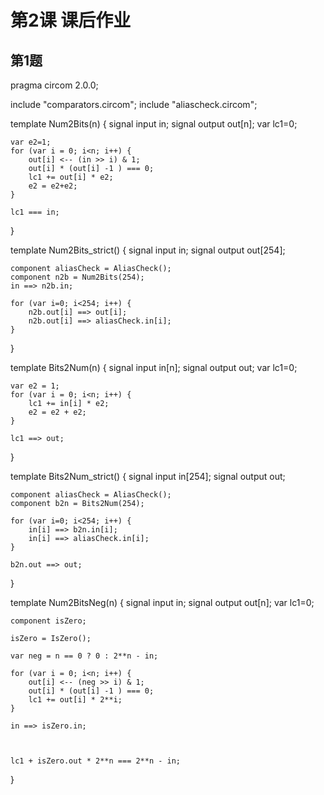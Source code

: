 # 第2课 课后作业

## 第1题 

pragma circom 2.0.0;

include "comparators.circom";
include "aliascheck.circom";

template Num2Bits(n) {
    signal input in;
    signal output out[n];
    var lc1=0;

    var e2=1;
    for (var i = 0; i<n; i++) {
        out[i] <-- (in >> i) & 1;
        out[i] * (out[i] -1 ) === 0;
        lc1 += out[i] * e2;
        e2 = e2+e2;
    }

    lc1 === in;
}

template Num2Bits_strict() {
    signal input in;
    signal output out[254];

    component aliasCheck = AliasCheck();
    component n2b = Num2Bits(254);
    in ==> n2b.in;

    for (var i=0; i<254; i++) {
        n2b.out[i] ==> out[i];
        n2b.out[i] ==> aliasCheck.in[i];
    }
}

template Bits2Num(n) {
    signal input in[n];
    signal output out;
    var lc1=0;

    var e2 = 1;
    for (var i = 0; i<n; i++) {
        lc1 += in[i] * e2;
        e2 = e2 + e2;
    }

    lc1 ==> out;
}

template Bits2Num_strict() {
    signal input in[254];
    signal output out;

    component aliasCheck = AliasCheck();
    component b2n = Bits2Num(254);

    for (var i=0; i<254; i++) {
        in[i] ==> b2n.in[i];
        in[i] ==> aliasCheck.in[i];
    }

    b2n.out ==> out;
}

template Num2BitsNeg(n) {
    signal input in;
    signal output out[n];
    var lc1=0;

    component isZero;

    isZero = IsZero();

    var neg = n == 0 ? 0 : 2**n - in;

    for (var i = 0; i<n; i++) {
        out[i] <-- (neg >> i) & 1;
        out[i] * (out[i] -1 ) === 0;
        lc1 += out[i] * 2**i;
    }

    in ==> isZero.in;



    lc1 + isZero.out * 2**n === 2**n - in;
}
